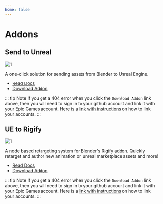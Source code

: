 ```yaml
---
home: false
---
```

# Addons

## Send to Unreal

![1](./images/send2ue/1.gif)

A one-click solution for sending assets from Blender to Unreal Engine.

* [Read Docs](/send2ue)
* [Download Addon](https://github.com/EpicGames/BlenderTools/releases?q=Send+to+Unreal&expanded=true)

::: tip Note
   If you get a 404 error when you click the `Download Addon` link above, then you will need to sign in to your github account and link it with your Epic Games account.
Here is a [link with instructions](https://www.unrealengine.com/en-US/ue4-on-github) on how to link your accounts.
:::


## UE to Rigify

![1](./images/ue2rigify/1.gif)

A node based retargeting system for Blender's
[Rigify](https://docs.blender.org/manual/en/latest/addons/rigging/rigify/index.html) addon. Quickly retarget and author
new animation on unreal marketplace assets and more!

* [Read Docs](/ue2rigify)
* [Download Addon](https://github.com/EpicGames/BlenderTools/releases?q=UE+to+Rigify&expanded=true)


::: tip Note
   If you get a 404 error when you click the `Download Addon` link above, then you will need to sign in to your github account and link it with your Epic Games account.
Here is a [link with instructions](https://www.unrealengine.com/en-US/ue4-on-github) on how to link your accounts.
:::
